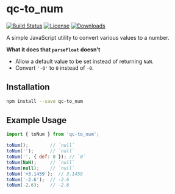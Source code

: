 # qc-to_num

[![Build Status][travis-svg]][travis-url]
[![License][license-image]][license-url]
[![Downloads][downloads-image]][downloads-url]

A simple JavaScript utility to convert various values to a number.

**What it does that `parseFloat` doesn't**

* Allow a default value to be set instead of returning `NaN`.
* Convert `'-0'` to `0` instead of `-0`.


## Installation

```sh
npm install --save qc-to_num
```


## Example Usage

```js
import { toNum } from 'qc-to_num';

toNum();        // `null`
toNum('');      // `null`
toNum('', { def: 0 }); // `0`
toNum(NaN);     // `null`
toNum(null);    // `null`
toNum('+3.1459');  // 3.1459
toNum('-2.6');  // -2.6
toNum(-2.6);    // -2.6
```


[downloads-image]: http://img.shields.io/npm/dm/qc-to_num.svg
[downloads-url]: http://npm-stat.com/charts.html?package=qc-to_num
[license-image]: http://img.shields.io/npm/l/qc-to_num.svg
[license-url]: LICENSE
[travis-svg]: https://travis-ci.org/hypersoftllc/qc-to_num.svg?branch=master
[travis-url]: https://travis-ci.org/hypersoftllc/qc-to_num
